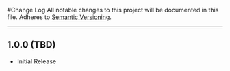 #Change Log
All notable changes to this project will be documented in this file.
Adheres to [Semantic Versioning](http://semver.org/).

---

## 1.0.0 (TBD)

* Initial Release
